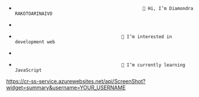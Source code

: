 -                                                     👋 Hi, I’m Diamondra RAKOTOARINAIVO
- 
-                                             👀 I’m interested in development web
- 
-                                             🌱 I’m currently learning JavaScript

https://cr-ss-service.azurewebsites.net/api/ScreenShot?widget=summary&username=YOUR_USERNAME


<!---
amada10/amada10 is a ✨ special ✨ repository because its `README.md` (this file) appears on your GitHub profile.
You can click the Preview link to take a look at your changes.
--->
